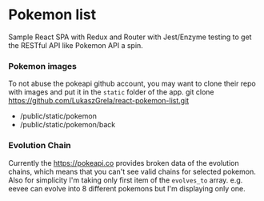 # Pokemon list
Sample React SPA with Redux and Router with Jest/Enzyme testing to get the RESTful API like Pokemon API a spin.

### Pokemon images
To not abuse the pokeapi github account, you may want to clone their repo with images and put it in the `static` folder of the app.
git clone https://github.com/LukaszGrela/react-pokemon-list.git

- /public/static/pokemon
- /public/static/pokemon/back

### Evolution Chain
Currently the https://pokeapi.co provides broken data of the evolution chains, which means that you can't see valid chains for selected pokemon. Also for simplicity I'm taking only first item of the `evolves_to` array. e.g. eevee can evolve into 8 different pokemons but I'm displaying only one.
